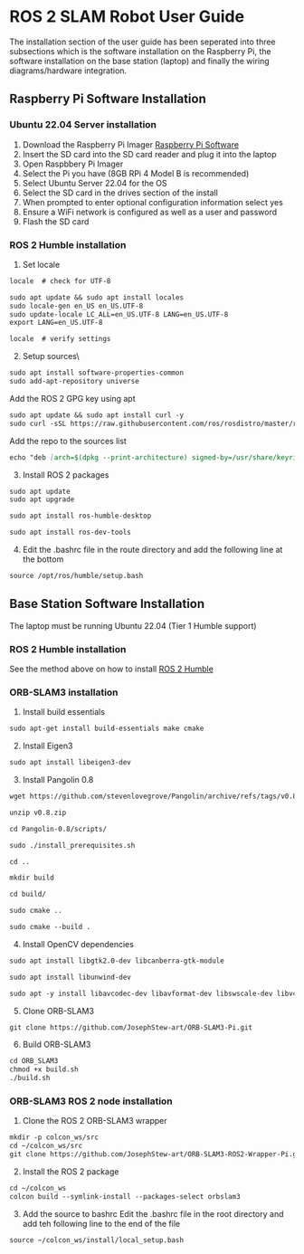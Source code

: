 # ROS 2 SLAM Robot User Guide
The installation section of the user guide has been seperated into three subsections which is the software installation on the Raspberry Pi, the software installation on the base station (laptop) and finally the wiring diagrams/hardware integration.

## Raspberry Pi Software Installation
### Ubuntu 22.04 Server installation
1. Download the Raspberry Pi Imager [Raspberry Pi Software](https://www.raspberrypi.com/software/)
2. Insert the SD card into the SD card reader and plug it into the laptop
3. Open Raspbbery Pi Imager
4. Select the Pi you have (8GB RPi 4 Model B is recommended)
5. Select Ubuntu Server 22.04 for the OS
6. Select the SD card in the drives section of the install
7. When prompted to enter optional configuration information select yes
8. Ensure a WiFi network is configured as well as a user and password
9. Flash the SD card
### ROS 2 Humble installation
1. Set locale
```markdown
locale  # check for UTF-8

sudo apt update && sudo apt install locales
sudo locale-gen en_US en_US.UTF-8
sudo update-locale LC_ALL=en_US.UTF-8 LANG=en_US.UTF-8
export LANG=en_US.UTF-8

locale  # verify settings
```
2. Setup sources\
```markdown
sudo apt install software-properties-common
sudo add-apt-repository universe
```
Add the ROS 2 GPG key using apt
```markdown
sudo apt update && sudo apt install curl -y
sudo curl -sSL https://raw.githubusercontent.com/ros/rosdistro/master/ros.key -o /usr/share/keyrings/ros-archive-keyring.gpg
```
Add the repo to the sources list
```markdown
echo "deb [arch=$(dpkg --print-architecture) signed-by=/usr/share/keyrings/ros-archive-keyring.gpg] http://packages.ros.org/ros2/ubuntu $(. /etc/os-release && echo $UBUNTU_CODENAME) main" | sudo tee /etc/apt/sources.list.d/ros2.list > /dev/null
```
3. Install ROS 2 packages
```markdown
sudo apt update
sudo apt upgrade
```
```markdown
sudo apt install ros-humble-desktop
```
```markdown
sudo apt install ros-dev-tools
```
4. Edit the .bashrc file in the route directory and add the following line at the bottom
```markdown
source /opt/ros/humble/setup.bash
```

## Base Station Software Installation
The laptop must be running Ubuntu 22.04 (Tier 1 Humble support)

### ROS 2 Humble installation
See the method above on how to install [ROS 2 Humble](https://github.com/JosephStew-art/ROS2-SLAM-PROJECT/blob/main/Docs/User%20Guide.md#ros-2-humble-installation)

### ORB-SLAM3 installation
1. Install build essentials
```markdown
sudo apt-get install build-essentials make cmake
```
2. Install Eigen3
```markdown
sudo apt install libeigen3-dev
```
3. Install Pangolin 0.8
```markdown
wget https://github.com/stevenlovegrove/Pangolin/archive/refs/tags/v0.8.zip
```
```markdown
unzip v0.8.zip
```
```markdown
cd Pangolin-0.8/scripts/
```
```markdown
sudo ./install_prerequisites.sh
```
```markdown
cd ..
```
```markdown
mkdir build
```
```markdown
cd build/
```
```markdown
sudo cmake ..
```
```markdown
sudo cmake --build .
```
4. Install OpenCV dependencies
```markdown
sudo apt install libgtk2.0-dev libcanberra-gtk-module
```
```markdown
sudo apt install libunwind-dev
```
```markdown
sudo apt -y install libavcodec-dev libavformat-dev libswscale-dev libv4l-dev libxvidcore-dev libx264-dev libjpeg-dev libpng-dev libtiff-dev gfortran openexr libatlas-base-dev python3-dev python3-numpy libtbb2 libtbb-dev libopenexr-dev libgstreamer-plugins-base1.0-dev libdc1394-dev
```
5. Clone ORB-SLAM3
```markdown
git clone https://github.com/JosephStew-art/ORB-SLAM3-Pi.git
```
6. Build ORB-SLAM3
```markdown
cd ORB_SLAM3
chmod +x build.sh
./build.sh
```

### ORB-SLAM3 ROS 2 node installation
1. Clone the ROS 2 ORB-SLAM3 wrapper
```markdown
mkdir -p colcon_ws/src
cd ~/colcon_ws/src
git clone https://github.com/JosephStew-art/ORB-SLAM3-ROS2-Wrapper-Pi.git
```
2. Install the ROS 2 package
```markdown
cd ~/colcon_ws
colcon build --symlink-install --packages-select orbslam3
```
3. Add the source to bashrc
Edit the .bashrc file in the root directory and add teh following line to the end of the file
```markdown
source ~/colcon_ws/install/local_setup.bash
```
